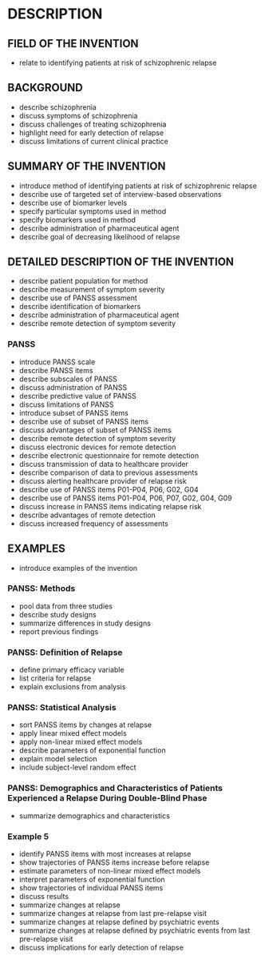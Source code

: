 # DESCRIPTION

## FIELD OF THE INVENTION

- relate to identifying patients at risk of schizophrenic relapse

## BACKGROUND

- describe schizophrenia
- discuss symptoms of schizophrenia
- discuss challenges of treating schizophrenia
- highlight need for early detection of relapse
- discuss limitations of current clinical practice

## SUMMARY OF THE INVENTION

- introduce method of identifying patients at risk of schizophrenic relapse
- describe use of targeted set of interview-based observations
- describe use of biomarker levels
- specify particular symptoms used in method
- specify biomarkers used in method
- describe administration of pharmaceutical agent
- describe goal of decreasing likelihood of relapse

## DETAILED DESCRIPTION OF THE INVENTION

- describe patient population for method
- describe measurement of symptom severity
- describe use of PANSS assessment
- describe identification of biomarkers
- describe administration of pharmaceutical agent
- describe remote detection of symptom severity

### PANSS

- introduce PANSS scale
- describe PANSS items
- describe subscales of PANSS
- discuss administration of PANSS
- describe predictive value of PANSS
- discuss limitations of PANSS
- introduce subset of PANSS items
- describe use of subset of PANSS items
- discuss advantages of subset of PANSS items
- describe remote detection of symptom severity
- discuss electronic devices for remote detection
- describe electronic questionnaire for remote detection
- discuss transmission of data to healthcare provider
- describe comparison of data to previous assessments
- discuss alerting healthcare provider of relapse risk
- describe use of PANSS items P01-P04, P06, G02, G04
- describe use of PANSS items P01-P04, P06, P07, G02, G04, G09
- discuss increase in PANSS items indicating relapse risk
- describe advantages of remote detection
- discuss increased frequency of assessments

## EXAMPLES

- introduce examples of the invention

### PANSS: Methods

- pool data from three studies
- describe study designs
- summarize differences in study designs
- report previous findings

### PANSS: Definition of Relapse

- define primary efficacy variable
- list criteria for relapse
- explain exclusions from analysis

### PANSS: Statistical Analysis

- sort PANSS items by changes at relapse
- apply linear mixed effect models
- apply non-linear mixed effect models
- describe parameters of exponential function
- explain model selection
- include subject-level random effect

### PANSS: Demographics and Characteristics of Patients Experienced a Relapse During Double-Blind Phase

- summarize demographics and characteristics

### Example 5

- identify PANSS items with most increases at relapse
- show trajectories of PANSS items increase before relapse
- estimate parameters of non-linear mixed effect models
- interpret parameters of exponential function
- show trajectories of individual PANSS items
- discuss results
- summarize changes at relapse
- summarize changes at relapse from last pre-relapse visit
- summarize changes at relapse defined by psychiatric events
- summarize changes at relapse defined by psychiatric events from last pre-relapse visit
- discuss implications for early detection of relapse

